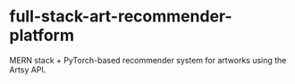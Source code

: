 # full-stack-art-recommender-platform
MERN stack + PyTorch-based recommender system for artworks using the Artsy API.
